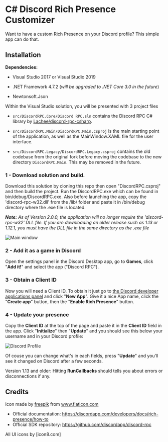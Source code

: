 # C# Discord Rich Presence Customizer 

Want to have a custom Rich Presence on your Discord profile? This simple app can do that.

## Installation

**Dependencies:**

* Visual Studio 2017 or Visual Studio 2019

* .NET Framework 4.7.2 (*will be upgraded to .NET Core 3.0 in the future*)

* Newtonsoft.Json

Within the Visual Studio solution, you will be presented with 3 project files

* `src/DiscordRPC.Core/Discord RPC.sln` contains the Discord RPC C# library by [Lachee/discord-rpc-csharp](https://github.com/Lachee/discord-rpc-csharp).

* `src/DiscordRPC.Main/DiscordRPC.Main.csproj` is the main starting point of the application, as well as the MainWindow.XAML file for the user interface. 

* `src/DiscordRPC.Legacy/DiscordRPC.Legacy.csproj` contains the old codebase from the original fork before moving the codebase to the new directory `DiscordRPC.Main`. This may be removed in the future.

### 1 - Download solution and build.

Download this solution by cloning this repo then open "DiscordRPC.csproj" and then build the project. Run the DiscordRPC.exe which can be found in bin/debug/DiscordRPC.exe. Also before launching the app, copy the 'discord-rpc-w32.dll' from the /lib/ folder and paste it in /bin/debug directory where the .exe file is located.

***Note:** As of Version 2.0.0, the application will no longer require the 'discord-rpc-w32' DLL file. If you are downloading an older release such as 1.13 or 1.12.1, you must have the DLL file in the same directory as the .exe file*

![Main window](https://raw.githubusercontent.com/ddasutein/Discord-RPC-csharp/master/screenshots/discord-rpc.png)

### 2 - Add it as a game in Discord

Open the settings panel in the Discord Desktop app, go to **Games**, click "**Add it!**" and select the app ("Discord RPC").

### 3 - Obtain a Client ID

Now you will need a Client ID. To obtain it just go to [the Discord developer applications panel](https://discordapp.com/developers/applications/me) and click "**New App**".
Give it a nice App name, click the "**Create app**" button, then the "**Enable Rich Presence**" button.

### 4 - Update your presence

Copy the **Client ID** at the top of the page and paste it in the **Client ID** field in the app.
Click "**Initialize**" then "**Update**" and you should see this below your username and in your Discord profile:

![Discord Profile](https://raw.githubusercontent.com/ddasutein/Discord-RPC-csharp/master/screenshots/discord-profile.png)

Of couse you can change what's in each fields, press "**Update**" and you'll see it changed on Discord after a few seconds.

Version 1.13 and older: Hitting **RunCallbacks** should tells you about errors or disconnections if any.

## Credits

Icon made by [freepik](https://www.flaticon.com/authors/freepik) from www.flaticon.com 

* Official documentation: https://discordapp.com/developers/docs/rich-presence/how-to
* Official SDK repository: https://github.com/discordapp/discord-rpc

All UI icons by [icon8.com]

